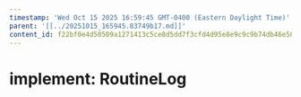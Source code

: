 ```yaml
---
timestamp: 'Wed Oct 15 2025 16:59:45 GMT-0400 (Eastern Daylight Time)'
parent: '[[../20251015_165945.83749b17.md]]'
content_id: f22bf0e4d50509a1271413c5ce8d5dd7f3cfd4d95e8e9c9c9b74db46e507c75c
---
```


# implement: RoutineLog
